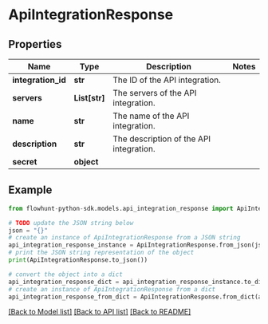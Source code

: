 # ApiIntegrationResponse


## Properties

Name | Type | Description | Notes
------------ | ------------- | ------------- | -------------
**integration_id** | **str** | The ID of the API integration. | 
**servers** | **List[str]** | The servers of the API integration. | 
**name** | **str** | The name of the API integration. | 
**description** | **str** | The description of the API integration. | 
**secret** | **object** |  | 

## Example

```python
from flowhunt-python-sdk.models.api_integration_response import ApiIntegrationResponse

# TODO update the JSON string below
json = "{}"
# create an instance of ApiIntegrationResponse from a JSON string
api_integration_response_instance = ApiIntegrationResponse.from_json(json)
# print the JSON string representation of the object
print(ApiIntegrationResponse.to_json())

# convert the object into a dict
api_integration_response_dict = api_integration_response_instance.to_dict()
# create an instance of ApiIntegrationResponse from a dict
api_integration_response_from_dict = ApiIntegrationResponse.from_dict(api_integration_response_dict)
```
[[Back to Model list]](../README.md#documentation-for-models) [[Back to API list]](../README.md#documentation-for-api-endpoints) [[Back to README]](../README.md)



